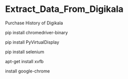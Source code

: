 # Extract_Data_From_Digikala
Purchase History of Digikala


pip install chromedriver-binary

pip install PyVirtualDisplay

pip install selenium


apt-get install xvfb

install google-chrome
